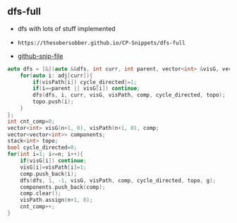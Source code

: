 
## dfs-full

- dfs with lots of stuff implemented
- ```
  https://thesobersobber.github.io/CP-Snippets/dfs-full
  ```
- [github-snip-file](https://github.com/theSoberSobber/CP-Snippets/blob/main/snippets.json#L1012)

```cpp
auto dfs = [&](auto &&dfs, int curr, int parent, vector<int> &visG, vector<int> &visPath ,vector<int> &comp, bool &cycle_directed, stack<int> topo, vector<int> &adj) -> void {
    for(auto i: adj[curr]){
        if(visPath[i]) cycle_directed|=1;
        if(i==parent || visG[i]) continue;
        dfs(dfs, i, curr, visG, visPath, comp, cycle_directed, topo);
        topo.push(i);
    }
};
int cnt_comp=0;
vector<int> visG(n+1, 0), visPath(n+1, 0), comp;
vector<vector<int>> components;
stack<int> topo;
bool cycle_directed=0;
for(int i=1; i<=n; i++){
    if(visG[i]) continue;
    visG[i]=visPath[i]=1;
    comp.push_back(i);
    dfs(dfs, 1, -1, visG, visPath, comp, cycle_directed, topo, g);
    components.push_back(comp);
    comp.clear();
    visPath.assign(n+1, 0);
    cnt_comp++;
}

```
